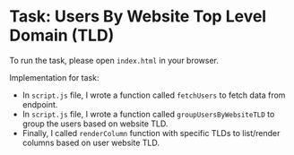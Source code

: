 # Task: Users By Website Top Level Domain (TLD)

To run the task, please open `index.html` in your browser.

Implementation for task:
* In `script.js` file, I wrote a function called `fetchUsers` to fetch data from endpoint.
* In `script.js` file, I wrote a function called `groupUsersByWebsiteTLD` to group the users based on website TLD.
* Finally, I called `renderColumn` function with specific TLDs to list/render columns based on user website TLD.
